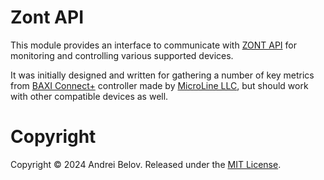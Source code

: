 # Zont API

This module provides an interface to communicate with [ZONT API](https://zont-online.ru/api/docs/)
for monitoring and controlling various supported devices.

It was initially designed and written for gathering a number of key metrics from
[BAXI Connect+](https://baxi.ru/production/sistemy_udalennogo_upravleniya_kotlom/baxi_connect_plus/)
controller made by [MicroLine LLC](https://zont.online/product/kontroller-baxi-connect/),
but should work with other compatible devices as well.

# Copyright

Copyright © 2024 Andrei Belov. Released under the [MIT License](LICENSE).
